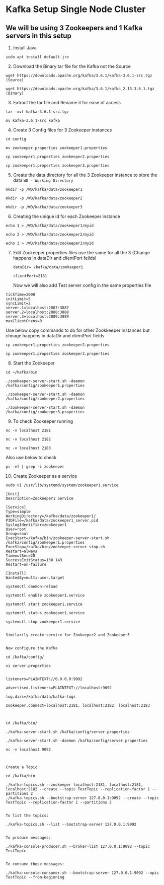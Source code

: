 # Kafka Setup Single Node Cluster

## We will be using 3 Zookeepers and 1 Kafka servers in this setup 

1. Install Java
   
```
sudo apt install default-jre
```


2. Download the Binary tar file for the Kafka not the Source
   
```
wget https://downloads.apache.org/kafka/3.6.1/kafka-3.6.1-src.tgz (Source)
```
```
wget https://downloads.apache.org/kafka/3.6.1/kafka_2.13-3.6.1.tgz (Binary)
```


3. Extract the tar file and Rename it for ease of access
   
```
tar -xvf kafka-3.6.1-src.tgz
```
```
mv kafka-3.6.1-src kafka 
```


4. Create 3 Config files for 3 Zookeeper instances

```
cd config
```
```
mv zookeeper.properties zookeeper1.properties
```
```
cp zookeeper1.properties zookeeper2.properties
```
```
cp zookeeper1.properties zookeeper3.properties
```


5. Create the data directory for all the 3 Zookeeper instance to store the data `WD - Working Directory`
   
```
mkdir -p /WD/kafka/data/zookeeper1
```
```
mkdir -p /WD/kafka/data/zookeeper2
```
```
mkdir -p /WD/kafka/data/zookeeper3
```


6. Creating the unique id for each Zookeeper instance

```
echo 1 > /WD/kafka/data/zookeeper1/myid
```
```
echo 2 > /WD/kafka/data/zookeeper2/myid
```
```
echo 3 > /WD/kafka/data/zookeeper3/myid
```


7. Edit Zookeeper properties files use the same for all the 3 (Change happens in dataDir and clientPort feilds)

   `dataDir= /kafka/data/zookeeper1`
   
   `clientPort=2181`
   
   Now we will also add Test server config in the same properties file
```
tickTime=2000
initLimit=5
syncLimit=2
server.1=localhost:2887:3887
server.2=localhost:2888:3888
server.3=localhost:2889:3889
maxClientCnxns=0
```

   Use below copy commands to do for other Zookkeeper instances but chnage happens in dataDir and clientPort fields
   
```
cp zookeeper1.properties zookeeper2.properties
```
```
cp zookeeper1.properties zookeeper3.properties
```

8. Start the Zookeeper
   
```
cd ~/kafka/bin
```
```
./zookeeper-server-start.sh -daemon /kafka/config/zookeeper1.properties
```
```
./zookeeper-server-start.sh -daemon /kafka/config/zookeeper2.properties
```
```
./zookeeper-server-start.sh -daemon /kafka/config/zookeeper3.properties
```


9. To check Zookeeper running

```
nc -v localhost 2181
```
```
nc -v localhost 2182
```
```
nc -v localhost 2183
```

Also use below to check

```
ps -ef | grep -i zookeeper 
```


10. Create Zookeeper as a service

```
sudo vi /usr/lib/systemd/system/zookeeper1.service
```
```
[Unit]
Description=Zookeeper1 Service

[Service]
Type=simple
WorkingDirectory=/kafka/data/zookeeper1/
PIDFile=/kafka/data/zookeeper1_server.pid
SyslogIdentifier=zookeeper1
User=root
Group=root
ExecStart=/kafka/bin/zookeeper-server-start.sh /kafka/config/zookeeper1.properties
ExecStop=/kafka/bin/zookeeper-server-stop.sh 
Restart=always
TimeoutSec=20
SuccessExitStatus=130 143
Restart=on-failure

[Install]
WantedBy=multi-user.target
```
```
systemctl daemon-reload
```
```
systemctl enable zookeeper1.service
```
```
systemctl start zookeeper1.service
```
```
systemctl status zookeeper1.service
```
```
systemctl stop zookeeper1.service
```
```

Similarily create service for Zookeeper2 and Zookeeper3


Now configure the Kafka 

cd /kafka/config/

vi server.properties


listeners=PLAINTEXT://0.0.0.0:9092

advertised.listeners=PLAINTEXT://localhost:9092

log.dirs=/kafka/data/kafka-logs

zookeeper.connect=localhost:2181, localhost:2182, localhost:2183



cd /kafka/bin/

./kafka-server-start.sh /kafka/config/server.properties

./kafka-server-start.sh -daemon /kafka/config/server.properties

nc -v localhost 9092



Create a Topic

cd /kafka/bin

./kafka-topics.sh --zookeeper localhost:2181, localhost:2181, localhost:2182 --create --topic TestTopic --replication-factor 1 --partitions 2 
./kafka-topics.sh --bootstrap-server 127.0.0.1:9092 --create --topic TestTopic --replication-factor 1 --partitions 2 


To list the topics:

./kafka-topics.sh --list --bootstrap-server 127.0.0.1:9092


To produce messages:

./kafka-console-producer.sh --broker-list 127.0.0.1:9092 --topic TestTopic


To consume those messages:

./kafka-console-consumer.sh --bootstrap-server 127.0.0.1:9092 --opic TestTopic --from-beginning
